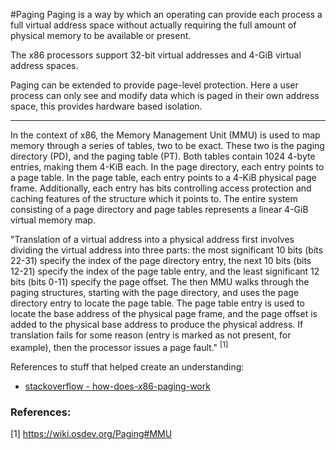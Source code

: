 #Paging 
Paging is a way by which an operating can provide each process a full virtual address space without actually requiring the full amount of physical memory to be available or present.

The x86 processors support 32-bit virtual addresses and 4-GiB virtual address spaces.

Paging can be extended to provide page-level protection.
Here a user process can only see and modify data which is paged in their own address space, this provides hardware based isolation.

----

In the context of x86, the Memory Management Unit (MMU) is used to map memory through a series of tables, two to be exact.
These two is the paging directory (PD), and the paging table (PT).
Both tables contain 1024 4-byte entries, making them 4-KiB each.
In the page directory, each entry points to a page table. In the page table, each entry points to a 4-KiB physical page frame.
Additionally, each entry has bits controlling access protection and caching features of the structure which it points to.
The entire system consisting of a page directory and page tables represents a linear 4-GiB virtual memory map.

"Translation of a virtual address into a physical address first involves dividing the virtual address into three parts: the most significant 10 bits (bits 22-31) specify the index of the page directory entry, the next 10 bits (bits 12-21) specify the index of the page table entry, and the least significant 12 bits (bits 0-11) specify the page offset. The then MMU walks through the paging structures, starting with the page directory, and uses the page directory entry to locate the page table. The page table entry is used to locate the base address of the physical page frame, and the page offset is added to the physical base address to produce the physical address. If translation fails for some reason (entry is marked as not present, for example), then the processor issues a page fault." <sup>[1]</sup>

References to stuff that helped create an understanding:
- [stackoverflow - how-does-x86-paging-work](https://stackoverflow.com/questions/18431261/how-does-x86-paging-work)



### References:
[1] https://wiki.osdev.org/Paging#MMU